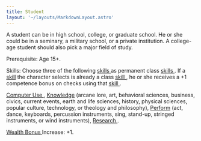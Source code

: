 ```yaml
---
title: Student
layout: '~/layouts/MarkdownLayout.astro'
---
```

A student can be in high school, college, or graduate school. He or she could
be in a seminary, a military school, or a private institution. A college-age
student should also pick a major field of study.

Prerequisite: Age 15+.

Skills: Choose three of the following [ skills ](/modern.d20.srd/skills)
as permanent class [ skills ](/modern.d20.srd/skills) . If a [ skill](/modern.d20.srd/skills) the character selects is already a class [skill ](/modern.d20.srd/skills) , he or she receives a +1 competence
bonus on checks using that [ skill ](/modern.d20.srd/skills) .

[ Computer Use ](/modern.d20.srd/skills/computer.use) , [ Knowledge](/modern.d20.srd/skills/knowledge) (arcane lore, art, behavioral sciences,
business, civics, current events, earth and life sciences, history, physical
sciences, popular culture, technology, or theology and philosophy), [ Perform](/modern.d20.srd/skills/perform) (act, dance, keyboards, percussion
instruments, sing, stand-up, stringed instruments, or wind instruments), [Research ](/modern.d20.srd/skills/research) .

[ Wealth Bonus ](/modern.d20.srd/wealth/wealth.bonus) Increase: +1.

